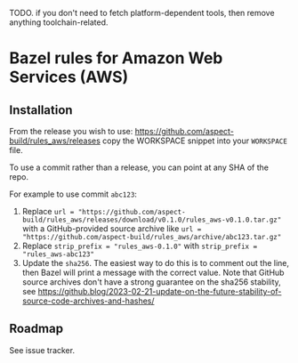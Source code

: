TODO. if you don't need to fetch platform-dependent tools, then remove anything toolchain-related.

# Bazel rules for Amazon Web Services (AWS)

## Installation

From the release you wish to use:
<https://github.com/aspect-build/rules_aws/releases>
copy the WORKSPACE snippet into your `WORKSPACE` file.

To use a commit rather than a release, you can point at any SHA of the repo.

For example to use commit `abc123`:

1. Replace `url = "https://github.com/aspect-build/rules_aws/releases/download/v0.1.0/rules_aws-v0.1.0.tar.gz"` with a GitHub-provided source archive like `url = "https://github.com/aspect-build/rules_aws/archive/abc123.tar.gz"`
1. Replace `strip_prefix = "rules_aws-0.1.0"` with `strip_prefix = "rules_aws-abc123"`
1. Update the `sha256`. The easiest way to do this is to comment out the line, then Bazel will
   print a message with the correct value. Note that GitHub source archives don't have a strong
   guarantee on the sha256 stability, see
   <https://github.blog/2023-02-21-update-on-the-future-stability-of-source-code-archives-and-hashes/>

## Roadmap

See issue tracker.
